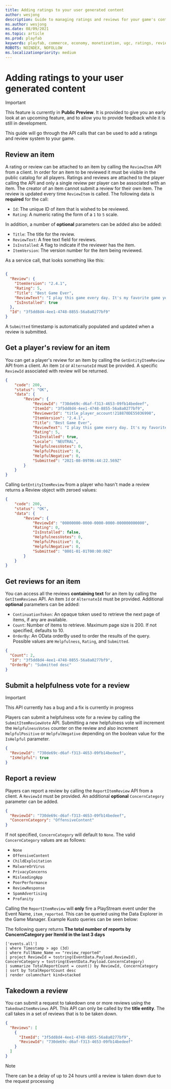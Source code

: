 ```yaml
---
title: Adding ratings to your user generated content
author: wesjong
description: Guide to managing ratings and reviews for your game's content.
ms.author: wesjong
ms.date: 08/09/2021
ms.topic: article
ms.prod: playfab
keywords: playfab, commerce, economy, monetization, ugc, ratings, reviews
ROBOTS: NOINDEX, NOFOLLOW
ms.localizationpriority: medium
---
```


# Adding ratings to your user generated content

> [!IMPORTANT]
> This feature is currently in **Public Preview**. It is provided to give you an early look at an upcoming feature, and to allow you to provide feedback while it is still in development.

This guide will go through the API calls that can be used to add a ratings and review system to your game.

## Review an item

A rating or review can be attached to an item by calling the `ReviewItem` API from a client. In order for an item to be reviewed it must be visible in the public catalog for all players. Ratings and reviews are attached to the player calling the API and only a single review per player can be associated with an item. The creator of an item cannot submit a review for their own item. The review is updated every time `ReviewItem` is called. The following data is **required** for the call:

- `Id`: The unique ID of item that is wished to be reviewed.
- `Rating`: A numeric rating the form of a `1` to `5` scale.

In addition, a number of **optional** parameters can be added also be added:

- `Title`: The title for the review.
- `ReviewText`: A free text field for reviews.
- `IsInstalled`: A flag to indicate if the reviewer has the item.
- `ItemVersion`: The version number for the item being reviewed.

As a service call, that looks something like this:

```json

{
  "Review": {
    "ItemVersion": "2.4.1",
    "Rating": 5,
    "Title": "Best Game Ever",
    "ReviewText": "I play this game every day. It's my favorite game yet.",
    "IsInstalled": true
  },
  "Id": "3f5dd8d4-4ee1-4748-8855-56a8a0277bf9"
}
```

A `Submitted` timestamp is automatically populated and updated when a review is submitted.

## Get a player's review for an item

You can get a player's review for an item by calling the `GetEntityItemReview` API from a client. An item `Id` or `AlternateId` must be provided. A specific `ReviewId` associated with review will be returned.

```json
{
    "code": 200,
    "status": "OK",
    "data": {
        "Review": {
            "ReviewId": "730de69c-d6af-f313-4653-09fb14bedeef",
            "ItemId": "3f5dd8d4-4ee1-4748-8855-56a8a0277bf9",
            "ReviewerId": "title_player_account!218870DE55036998",
            "ItemVersion": "2.4.1",
            "Title": "Best Game Ever",
            "ReviewText": "I play this game every day. It's my favorite game yet.",
            "Rating": 5,
            "IsInstalled": true,
            "Locale": "NEUTRAL",
            "HelpfulnessVotes": 0,
            "HelpfulPositive": 0,
            "HelpfulNegative": 0,
            "Submitted": "2021-08-09T06:44:22.569Z"
        }
    }
}
```

Calling `GetEntityItemReview` from a player who hasn't made a review returns a Review object with zeroed values:

```json
{
    "code": 200,
    "status": "OK",
    "data": {
        "Review": {
            "ReviewId": "00000000-0000-0000-0000-000000000000",
            "Rating": 0,
            "IsInstalled": false,
            "HelpfulnessVotes": 0,
            "HelpfulPositive": 0,
            "HelpfulNegative": 0,
            "Submitted": "0001-01-01T00:00:00Z"
        }
    }
}
```

## Get reviews for an item

You can access all the reviews **containing text** for an item by calling the `GetItemReviews` API. An item `Id` or `AlternateId` must be provided. Additional **optional** parameters can be added:

- `ContinuationToken`: An opaque token used to retrieve the next page of items, if any are available.
- `Count`: Number of items to retrieve. Maximum page size is 200\. If not specified, defaults to 10.
- `OrderBy`: An OData orderBy used to order the results of the query. Possible values are `Helpfulness`, `Rating`, and `Submitted`.

```json
{
  "Count": 2,
  "Id": "3f5dd8d4-4ee1-4748-8855-56a8a0277bf9",
  "OrderBy": "Submitted desc"
}
```

## Submit a helpfulness vote for a review

> [!IMPORTANT]
> This API currently has a bug and a fix is currently in progress

Players can submit a helpfulness vote for a review by calling the `SubmitItemReviewVote` API. Submitting a new helpfulness vote will increment the `HelpfulnessVotes` counter on the review and also increment `HelpfulPositive` or `HelpfulNegative` depending on the boolean value for the `IsHelpful` parameter.

```json
{
  "ReviewId": "730de69c-d6af-f313-4653-09fb14bedeef",
  "IsHelpful": true
}
```

## Report a review

Players can report a review by calling the `ReportItemReview` API from a client. A `ReviewId` must be provided. An additional **optional** `ConcernCategory` parameter can be added.

```json
{
  "ReviewId": "730de69c-d6af-f313-4653-09fb14bedeef",
  "ConcernCategory": "OffensiveContent"
}
```

If not specified, `ConcernCategory` will default to `None`. The valid `ConcernCategory` values are as follows:

- `None`
- `OffensiveContent`
- `ChildExploitation`
- `MalwareOrVirus`
- `PrivacyConcerns`
- `MisleadingApp`
- `PoorPerformance`
- `ReviewResponse`
- `SpamAdvertising`
- `Profanity`

Calling the `ReportItemReview` will **only** fire a PlayStream event under the Event Name, `item_reported`. This can be queried using the Data Explorer in the Game Manager. Example Kusto queries can be seen below:

The following query returns **The total number of reports by ConcernCategory per ItemId in the last 3 days**

```kusto
['events.all']
| where Timestamp > ago (3d)
| where FullName_Name == "review_reported"
| project ReviewId = tostring(EventData.Payload.ReviewId), ConcernCategory = tostring(EventData.Payload.ConcernCategory)
| summarize TotalReportCount = count() by ReviewId, ConcernCategory
| sort by TotalReportCount desc
| render columnchart kind=stacked
```

## Takedown a review

You can submit a request to takedown one or more reviews using the `TakedownItemReviews` API. This API can only be called by the **title entity**. The call takes in a set of reviews that is to be taken down.

```json
{
  "Reviews": [
    {
      "ItemId": "3f5dd8d4-4ee1-4748-8855-56a8a0277bf9",
      "ReviewId": "730de69c-d6af-f313-4653-09fb14bedeef"
    }
  ]
}
```

> [!NOTE]
>There can be a delay of up to 24 hours until a review is taken down due to the request processing
